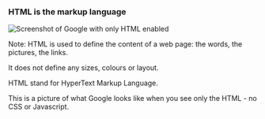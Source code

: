 ### **HTML** is the markup language

![Screenshot of Google with only HTML enabled](/Building-with-jQuery/slideshow/images/google_html.png)

Note:
HTML is used to define the content of a web page: the words, the pictures, the links.

It does not define any sizes, colours or layout.

HTML stand for HyperText Markup Language.

This is a picture of what Google looks like when you see only the HTML - no CSS or Javascript.